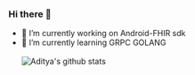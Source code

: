 ### Hi there 👋


- 🔭 I’m currently working on Android-FHIR sdk
- 🌱 I’m currently learning GRPC GOLANG  <br><br>
 ![Aditya's github stats](https://github-readme-stats.vercel.app/api?username=epicadk&show_icons=true&hide_border=false)

